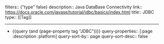 filters:: {"type" false}
description:: Java DataBase Connectivity
link:: https://docs.oracle.com/javase/tutorial/jdbc/basics/index.html
title:: JDBC
type:: [[Tag]]

- ---
- {{query (and (page-property tag "JDBC"))}}
  query-properties:: [:page :description :platform]
  query-sort-by:: page
  query-sort-desc:: false